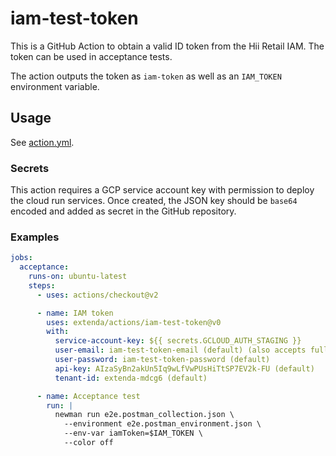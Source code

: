 # iam-test-token

This is a GitHub Action to obtain a valid ID token from the Hii Retail IAM. The token can be used in acceptance tests.

The action outputs the token as `iam-token` as well as an `IAM_TOKEN` environment variable.

## Usage

See [action.yml](action.yml).

### Secrets

This action requires a GCP service account key with permission to deploy the cloud run services.
Once created, the JSON key should be `base64` encoded and added as secret in the GitHub repository.

### Examples

```yaml
jobs:
  acceptance:
    runs-on: ubuntu-latest
    steps:
      - uses: actions/checkout@v2

      - name: IAM token
        uses: extenda/actions/iam-test-token@v0
        with:
          service-account-key: ${{ secrets.GCLOUD_AUTH_STAGING }}
          user-email: iam-test-token-email (default) (also accepts full email)
          user-password: iam-test-token-password (default)
          api-key: AIzaSyBn2akUn5Iq9wLfVwPUsHiTtSP7EV2k-FU (default)
          tenant-id: extenda-mdcg6 (default)

      - name: Acceptance test
        run: |
          newman run e2e.postman_collection.json \
            --environment e2e.postman_environment.json \
            --env-var iamToken=$IAM_TOKEN \
            --color off
```
